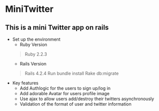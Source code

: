 # MiniTwitter
## This is a mini Twitter app on rails 
* Set up the environment
  * Ruby Version
  > Ruby 2.2.3
  * Rails Version
  > Rails 4.2.4
  > Run bundle install
  > Rake db:migrate
* Key features
  * Add Authlogic for the users to sign up/log in
  * Add adorable Avatar for users profile image
  * Use ajax to allow users add/destroy their twitters asynchronously
  * Validation of the format of user and twitter information

